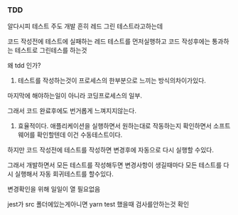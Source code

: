 ### TDD

알다시피 테스트 주도 개발
흔히 레드 그린 테스트라고하는데

코드 작성전에 테스트에 실패하는 레드 테스트를 먼저실행하고 코드 작성후에는 통과하는 테스트로 그린테스를 하는것

왜 tdd 인가?

1. 테스트를 작성하는것이 프로세스의 한부분으로 느끼는 방식의차이가있다.

마지막에 해야하는일이 아니라 코딩프로세스의 일부.

그래서 코드 완료후에도 번거롭게 느껴지지않는다.

1. 효율적이다. 애플리케이션을 실행하면서 원하는대로 작동하는지 확인하면서 소프트웨어를 확인할텐데 이건 수동테스트이다.

하지만 코드 작성전에 테스트를 작성하면 변경후에 자동으로 다시 실행할 수있다.

그래서 개발하면서 모든 테스트를 작성해두면 변경사항이 생길때마다 모든 테스트를 다시 실행해서 자동 회귀테스트를 할수있다.

변경확인을 위해 일일이 열 필요없음

jest가 src 폴더에있는게아니면 yarn test 했을때 검사를안하는것 확인
